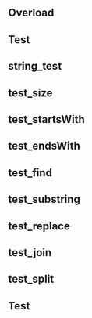 ## Overload

## Test

## string_test

## test_size

## test_startsWith

## test_endsWith

## test_find

## test_substring

## test_replace

## test_join

## test_split

## Test

